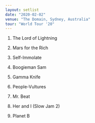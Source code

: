 ```yaml
---
layout: setlist
date: "2020-02-02"
venue: "The Domain, Sydney, Australia"
tour: "World Tour '20"
---
```



 1. The Lord of Lightning

 2. Mars for the Rich

 3. Self-Immolate

 4. Boogieman Sam

 5. Gamma Knife

 6. People-Vultures

 7. Mr. Beat

 8. Her and I (Slow Jam 2)

 9. Planet B
